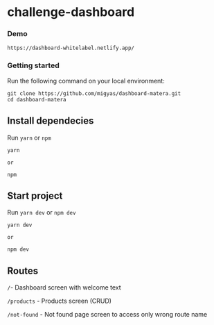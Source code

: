 # challenge-dashboard

### Demo

`https://dashboard-whitelabel.netlify.app/`

### Getting started

Run the following command on your local environment:

```shell
git clone https://github.com/migyas/dashboard-matera.git
cd dashboard-matera
```

## Install dependecies

Run `yarn` or `npm`

```shell
yarn
```
`or`
```shell
npm
```

## Start project

Run `yarn dev` or `npm dev`

```shell
yarn dev
```
`or`
```shell
npm dev
``` 

## Routes

`/`- Dashboard screen with welcome text 

`/products` - Products screen (CRUD)

`/not-found` - Not found page screen to access only wrong route name
